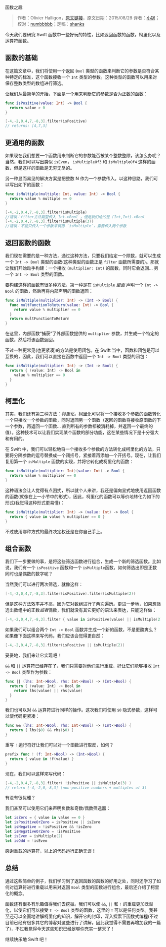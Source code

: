 函数之趣

> 作者：Olivier Halligon，[原文链接](http://alisoftware.github.io/swift/function/operator/2015/08/28/fun-with-functions/)，原文日期：2015/08/28
> 译者：[小锅](http://www.swiftyper.com/)；校对：[numbbbbb](https://github.com/numbbbbb)；定稿：[shanks](http://codebuild.me/)
  







今天我们要研究 Swift 函数中一些好玩的特性，比如返回函数的函数，柯里化以及运算符函数。

## 函数的基础

在这篇文章中，我们将使用一个返回 `Bool` 类型的函数来判断它的参数是否符合某种特定的标准，这个函数接收一个 `Int` 类型的参数。这种类型的函数可以用来对保存整数类型的数组进行筛选。


让我们从最简单的开始，下面是一个用来判断它的参数是否为正数的函数：

```swift
func isPositive(value: Int) -> Bool {
  return value > 0
}

[-4,-2,0,4,7,-8,3].filter(isPositive)
// returns: [4,7,3]
```

## 更通用的函数

如果现在我们想要一个函数用来判断它的参数能否被某个整数整除，该怎么办呢？当然，我们可以写出类似 `isEven`， `isMultipleOf3` 和 `isMultipleOf4` 这样的函数，但是这样的函数是无穷无尽的。

另一种显而易见的解决方案是把整数 N 作为一个参数传入。以这种思路，我们可以写出如下的函数：

```swift
func isMultiple(multiple: Int, value: Int) -> Bool {
  return value % multiple == 0
}

[-4,-2,0,4,7,-8,3].filter(isMultiple)
//错误：filter方法期望传入 Int->Bool ，但是我们给的是 (Int,Int)->Bool
[-4,-2,0,4,7,-8,3].filter(isMultiple(3))
//错误：不能只传入一个参数来调用 `isMultiple`，需要传入两个参数
```

## 返回函数的函数

我们现在需要的是一种方法，通过这种方法，只要我们给定一个除数，就可以生成一个 `Int -> Bool` 类型的函数(这种类型的函数正是 `filter` 函数所需要的)。那就让我们开始动手构建：一个接收 `(multiplier: Int)` 的函数，同时它会返回... 另一个 `Int -> Bool` 类型的函数。

要构建这样的函数有很多种方法，第一种是在 `isMultiple` *里面* 声明一个 `Int -> Bool` 的函数，然后再将内部声明的函数返回：

```swift
func isMultiple(multiplier: Int) -> (Int -> Bool) {
  func multFunctionToReturn(value: Int) -> Bool {
    return value % multiplier == 0
  }
  return multFunctionToReturn
}
```

在这里，内部函数“捕获”了外部函数提供的 `multiplier` 参数，并生成一个特定的函数，然后将该函数返回。

不过一种更常见(也更紧凑)的方法是使用闭包。在 Swift 当中，函数和闭包是可以互换的，因此，我们可以直接在函数中返回一个 `Int -> Bool` 类型的闭包：

```swift
func isMultiple(multiplier: Int) -> (Int -> Bool) {
  return { (value: Int) -> Bool in
    value % multiplier == 0
  }
}
```

## 柯里化

其实，我们还有第三种方法：*柯里化*。[柯里化](https://en.wikipedia.org/wiki/Currying)可以将一个接收多个参数的函数转化一个只接收一个参数的函数，同时返回另一个函数（返回的函数将接收原函数的下一个参数，再返回一个函数... 直到所有的参数都被消耗掉，并返回一个最终的值）。这种技术可以让我们实现某个函数的部分功能，这在某些情况下是十分强大和有用的。

在 Swift 中，我们可以轻松地将一个接收多个参数的方法转化成柯里化的方法，只要将分隔参数的逗号替换成一个闭括号，紧接着再添加一个开括号。现在，让我们复用第一个 `isMultiple` 函数的实现，并将它转化成柯里化的函数：

```swift
func isMultiple(multiplier: Int)(value: Int) -> Bool {
  return value % multiplier == 0
}
```

这种语法会让人觉得有点困扰，所以就个人来讲，我还是偏向显式地使用返回函数的函数(就像在上一小节中的形式)，因此，柯里化的函数可以等价地转化为如下的形式(我觉得这种形式更易懂)：

```swift
func isMultiple(multiplier: Int) -> (value: Int) -> Bool {
  return { value in value % multiplier == 0 }
}
```

不过使用哪种方式的最终决定权还是在你自己手上。

## 组合函数

我们下一步要做的事，是将这些筛选函数进行组合，生成一个新的筛选函数。比如说，我们有一个 `isPositive` 函数和一个 `isMultiple`函数，如何筛选出即是正数同时也是偶数的数字呢？

当然我们可以进行两次筛选，就像这样：

```swift
[-4,-2,0,4,7,-8,3].filter(isPositive).filter(isMultiple(2))
```

但是这种方法效率并不高，因为它对数组进行了两次遍历。更进一步地，如果想筛选出数组中的正数*或者*偶数，我们就没有其它更好的语法来表达，只能这样做：

```swift
[-4,-2,0,4,7,-8,3].filter { value in isPositive(value) || isMultiple(2)(value) }
```

如果我们可以组合两个 `Int -> Bool` 函数并生成一个新的函数，不是更酸爽么？如果像下面这样来写代码，我们应该会觉得更自然：

```swift
[-4,-2,0,4,7,-8,3].filter(isPositive || isMultiple(2))
```

妥妥地，我们来让它实现吧！

`&&` 和 `||` 运算符已经存在了，我们只需要对他们进行重载，好让它们能够接收 `Int -> Bool` 类型作为参数：

```swift
func || (lhs: Int->Bool, rhs: Int->Bool) -> (Int->Bool) {
  return { (value: Int) -> Bool in
    return lhs(value) || rhs(value)
  }
}
```

我们也可以对 `&&` 运算符进行同样的操作。这次我们将使用 `$0` 隐式参数，这样可以使代码更紧凑：

```swift
func && (lhs: Int->Bool, rhs: Int->Bool) -> (Int->Bool) {
  return { lhs($0) && rhs($0) }
}
```

重写 `!` 运行符好让我们可以对一个函数进行取反，如何？

```swift
prefix func ! (f: Int->Bool) -> (Int->Bool) {
  return { value in !f(value) }
}
```

现在，我们可以这样来写代码：

```swift
[-4,-2,0,4,7,-8,3].filter( !isPositive || isMultiple(3) )
// return [-4,-2,0,-8,3] (non-positive numbers + multiples of 3)
```

有没有很优雅？

我们甚至可以使用它们来声明负数和奇数/偶数筛选器：

```swift
let isZero = { value in value == 0 }
let isPositiveOrZero = isPositive || isZero
let isNegative = !isPositive && !isZero
let isNegativeOrZero = !isPositive
let isEven = isMultiple(2)
let isOdd = !isEven
```

感谢重载的运算符，以上的代码运行正确无误！

## 总结

通过这些简单的例子，我们学习到了返回函数的函数的好用之处，同时还学习了如何对运算符进行重载以用来对返回 `Bool` 类型的函数进行组合，最后还介绍了柯里化的概念。

函数还有很多有乐趣值得我们去挖掘。我们可以使 `&&`, `||` 和 `!` 的重载更加泛型化，以使它们可以接受 `T -> Bool` 类型的函数，这里的 `T` 可以是任何类型。我甚至还可以全面地讲解柯里化的知识，解开它的封印，深入探索下函数式编程(不过目前已经有很多其它的博客对这些进行了讲解，因此我觉得不需要再增加我的一篇了)，不过我觉得今天这些知识已经足够你充实一整天了！

继续快乐地 Swift 吧！
